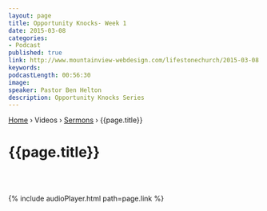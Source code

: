 ```yaml
---
layout: page
title: Opportunity Knocks- Week 1
date: 2015-03-08
categories:
- Podcast
published: true
link: http://www.mountainview-webdesign.com/lifestonechurch/2015-03-08.mp3
keywords:
podcastLength: 00:56:30
image:
speaker: Pastor Ben Helton
description: Opportunity Knocks Series
---
```


<p id="breadcrumbs">
	<a href="{{ site.baseurl }}/">Home</a> &rsaquo; Videos &rsaquo; <a href="{{ site.baseurl }}/videos/sermons/">Sermons</a> &rsaquo; {{page.title}}

</p>
<h1>{{page.title}}</h1>

<br/>
<br/>

{% include audioPlayer.html path=page.link %}


